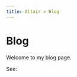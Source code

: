```yaml
---
title: Altair > Blog
---
```


# Blog

Welcome to my blog page.

See:

<!-- - [test](/blog/test/)
- [test2](/blog/test2/) -->

<blog-list></blog-list>
